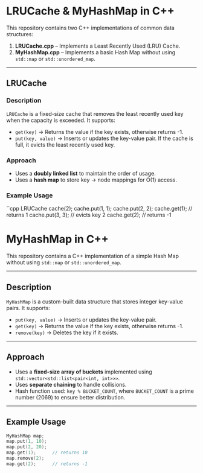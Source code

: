 # LRUCache & MyHashMap in C++

This repository contains two C++ implementations of common data structures:

1. **LRUCache.cpp** – Implements a Least Recently Used (LRU) Cache.  
2. **MyHashMap.cpp** – Implements a basic Hash Map without using `std::map` or `std::unordered_map`.

---

## LRUCache

### Description
`LRUCache` is a fixed-size cache that removes the least recently used key when the capacity is exceeded. It supports:

- `get(key)` → Returns the value if the key exists, otherwise returns -1.
- `put(key, value)` → Inserts or updates the key-value pair. If the cache is full, it evicts the least recently used key.

### Approach
- Uses a **doubly linked list** to maintain the order of usage.
- Uses a **hash map** to store key → node mappings for O(1) access.

### Example Usage
``cpp
LRUCache cache(2);
cache.put(1, 1);
cache.put(2, 2);
cache.get(1);    // returns 1
cache.put(3, 3); // evicts key 2
cache.get(2);    // returns -1

# MyHashMap in C++

This repository contains a C++ implementation of a simple Hash Map without using `std::map` or `std::unordered_map`.

---

## Description

`MyHashMap` is a custom-built data structure that stores integer key-value pairs. It supports:

- `put(key, value)` → Inserts or updates the key-value pair.
- `get(key)` → Returns the value if the key exists, otherwise returns -1.
- `remove(key)` → Deletes the key if it exists.

---

## Approach

- Uses a **fixed-size array of buckets** implemented using `std::vector<std::list<pair<int, int>>>`.
- Uses **separate chaining** to handle collisions.
- Hash function used: `key % BUCKET_COUNT`, where `BUCKET_COUNT` is a prime number (2069) to ensure better distribution.

---

## Example Usage

```cpp
MyHashMap map;
map.put(1, 10);
map.put(2, 20);
map.get(1);      // returns 10
map.remove(2);
map.get(2);      // returns -1
